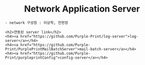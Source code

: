 <div align="center"><h1>Network Application Server</h1></div>

    - network 구성원 : 이상학, 전현정

    <h2>연동된 server link</h2>
    <h4><a href="https://github.com/Purple-Print/log-server">log-server</a></h4>
    <h4><a href="https://github.com/Purple-Print/PurplePrintMailBatchServer">mail-batch-server</a></h4>
    <h4><a href="https://github.com/Purple-Print/purpleprintConfig">config-server</a></h4>
